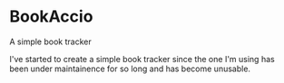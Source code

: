 # BookAccio

A simple book tracker

I've started to create a simple book tracker since the one I'm using has been under maintainence for so long and has become unusable.
